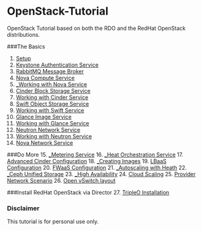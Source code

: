 # OpenStack-Tutorial
OpenStack Tutorial based on both the RDO and the RedHat OpenStack distributions.

###The Basics
1. [Setup](https://github.com/kalise/OpenStack-Tutorial/blob/master/Content/preflight.md)
2. [Keystone Authentication Service](https://github.com/kalise/OpenStack-Tutorial/blob/master/Content/keystone.md)
3. [RabbitMQ Message Broker](https://github.com/kalise/OpenStack-Tutorial/blob/master/Content/rabbitmq.md)
4. [Nova Compute Service](https://github.com/kalise/OpenStack-Tutorial/blob/master/Content/nova.md)
5. [_Working with Nova Service](https://github.com/kalise/OpenStack-Tutorial/blob/master/Content/working-nova.md)
6. [Cinder Block Storage Service](https://github.com/kalise/OpenStack-Tutorial/blob/master/Content/cinder.md)
7. [Working with Cinder Service](https://github.com/kalise/OpenStack-Tutorial/blob/master/Content/working-cinder.md)
8. [Swift Object Storage Service](https://github.com/kalise/OpenStack-Tutorial/blob/master/Content/swift.md)
9. [Working with Swift Service](https://github.com/kalise/OpenStack-Tutorial/blob/master/Content/working-swift.md)
10. [Glance Image Service](https://github.com/kalise/OpenStack-Tutorial/blob/master/Content/glance.md)
11. [Working with Glance Service](https://github.com/kalise/OpenStack-Tutorial/blob/master/Content/working-glance.md)
12. [Neutron Network Service](https://github.com/kalise/OpenStack-Tutorial/blob/master/Content/neutron.md)
13. [Working with Neutron Service](https://github.com/kalise/OpenStack-Tutorial/blob/master/Content/working-neutron.md)
14. [Nova Network Service](https://github.com/kalise/OpenStack-Tutorial/blob/master/Content/novanetwork.md)

###Do More
15. [_Metering Service](https://github.com/kalise/OpenStack-Tutorial/blob/master/Content/ceilometer.md)
16. [_Heat Orchestration Service](https://github.com/kalise/OpenStack-Tutorial/blob/master/Content/heat.md)
17. [Advanced Cinder Configuration](https://github.com/kalise/OpenStack-Tutorial/blob/master/Content/multiple_cinder.md)
18. [_Creating Images](https://github.com/kalise/OpenStack-Tutorial/blob/master/Content/images.md)
19. [LBaaS Configuration](https://github.com/kalise/OpenStack-Tutorial/blob/master/Content/load-balancer.md)
20. [FWaaS Configuration](https://github.com/kalise/OpenStack-Tutorial/blob/master/Content/firewall.md)
21. [_Autoscaling with Heath](https://github.com/kalise/OpenStack-Tutorial/blob/master/Content/autoscaling-heat.md)
22. [_Ceph Unified Storage](https://github.com/kalise/OpenStack-Tutorial/blob/master/Content/ceph.md)
23. [_High Availability](https://github.com/kalise/OpenStack-Tutorial/blob/master/Content/ha.md)
24. [Cloud Scaling](https://github.com/kalise/OpenStack-Tutorial/blob/master/Content/scale.md)
25. [Provider Network Scenario](https://github.com/kalise/OpenStack-Tutorial/blob/master/Content/provider-network.md)
26. [Open vSwitch layout](https://github.com/kalise/OpenStack-Tutorial/blob/master/Content/open-vswitch.md)

###Install RedHat OpenStack via Director
27. [TripleO Installation](https://github.com/kalise/OpenStack-Tutorial/blob/master/Content/tripleo.md)

### Disclaimer
This tutorial is for personal use only.
